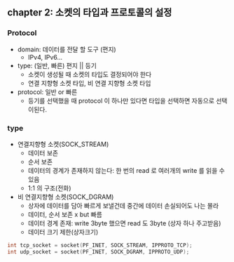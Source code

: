 ## chapter 2: 소켓의 타입과 프로토콜의 설정

### Protocol
- domain: 데이터를 전달 할 도구 (편지)
  - IPv4, IPv6...
- type: (일반, 빠른) 편지 || 등기
  - 소켓이 생성될 때 소켓의 타입도 결정되어야 한다
  - 연결 지향형 소켓 타입, 비 연결 지향형 소켓 타입
- protocol: 일반 or 빠른
  - 등기를 선택했을 때 protocol 이 하나만 있다면 타입을 선택하면 자동으로 선택이된다.

### type
- 연결지향형 소켓(SOCK_STREAM)
  - 데이터 보존
  - 순서 보존
  - 데이터의 경계가 존재하지 않는다: 한 번의 read 로 여러개의 write 를 읽을 수 있음
  - 1:1 의 구조(전화)
- 비 연결지향형 소켓(SOCK_DGRAM)
  - 상자에 데이터를 담아 빠르게 보낼건데 중간에 데이터 손실되어도 나는 몰라
  - 데이터, 순서 보존 x but 빠름
  - 데이터 경계 존재: write 3byte 했으면 read 도 3byte (상자 하나 주고받음)
  - 데이터 크기 제한(상자크기)
  
```cpp
int tcp_socket = socket(PF_INET, SOCK_STREAM, IPPROTO_TCP);
int udp_socket = socket(PF_INET, SOCK_DGRAM, IPPROTO_UDP);
```